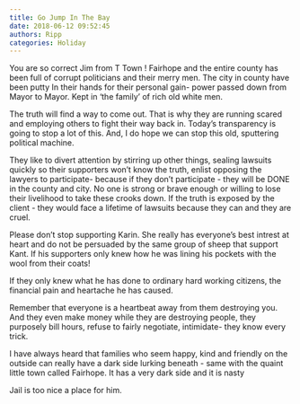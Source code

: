 ```yaml
---
title: Go Jump In The Bay
date: 2018-06-12 09:52:45
authors: Ripp
categories: Holiday
---
```


 You are so correct Jim from T Town ! 
Fairhope and the entire county has been 
full of corrupt politicians and their merry men. 
The city in county have been putty In their hands for their personal gain- power passed down from Mayor to Mayor. 
Kept in ‘the family’ of rich old white men.

The truth will find a way to come out. That is why they are running scared and employing others to fight their way back in. Today’s transparency is going to stop a lot of this. And, I do hope we can stop this old, sputtering political machine. 

They like to divert attention by stirring up other things, sealing lawsuits quickly so their supporters won’t know the truth, enlist opposing the lawyers to participate- because if they don’t participate - they will be DONE in the county and city. No one is strong or brave enough or willing to lose their livelihood to take these crooks down. 
If the truth is exposed by the client - they would face a lifetime of lawsuits because they can and they are cruel. 

Please don’t stop supporting Karin. She really has everyone’s best intrest at heart and do not be persuaded by the same group of sheep that support Kant. If his supporters only knew how he was lining his pockets with the wool from their coats!  

If they only knew what he has done to ordinary hard working citizens, the financial pain and heartache he has caused. 

Remember that everyone is a heartbeat away from them destroying you. And they even make money while they are destroying people, they purposely bill hours, refuse to fairly negotiate, intimidate- they know every trick. 

I have always heard that families who seem happy, kind and friendly on the outside can really have a dark side lurking beneath - same with the quaint little town called Fairhope. It has a very dark side and it is nasty

Jail is too nice a place for him.
